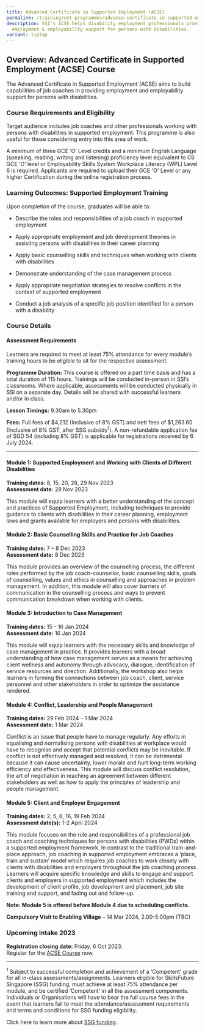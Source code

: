 ```yaml
---
title: Advanced Certificate in Supported Employment (ACSE)
permalink: /training/cet-programmes/advance-certificate-in-supported-employment/
description: SSI's ACSE helps disability employment professionals provide better
  employment & employability support for persons with disabilities.
variant: tiptap
---
```

<h2>Overview: Advanced Certificate in Supported Employment (ACSE) Course</h2>
<p>The Advanced Certificate in Supported Employment (ACSE) aims to build
capabilities of job coaches in providing employment and employability support
for persons with disabilities.</p>
<h3>Course Requirements and Eligibility</h3>
<p>Target audience includes job coaches and other professionals working with
persons with disabilities in supported employment. This programme is also
useful for those considering entry into this area of work.</p>
<p>A minimum of three GCE ‘O’ Level credits and a minimum English Language
(speaking, reading, writing and listening) proficiency level equivalent
to C6 GCE ‘O’ level or Employability Skills System Workplace Literacy (WPL)
Level 6 is required. Applicants are required to upload their GCE 'O' Level
or any higher Certification during the online registration process.</p>
<h3>Learning Outcomes: Supported Employment Training</h3>
<p>Upon completion of the course, graduates will be able to:</p>
<ul data-tight="true" class="tight">
<li>
<p>Describe the roles and responsibilities of a job coach in supported employment</p>
</li>
<li>
<p>Apply appropriate employment and job development theories in assisting
persons with disabilities in their career planning</p>
</li>
<li>
<p>Apply basic counselling skills and techniques when working with clients
with disabilities</p>
</li>
<li>
<p>Demonstrate understanding of the case management process</p>
</li>
<li>
<p>Apply appropriate negotiation strategies to resolve conflicts in the context
of supported employment</p>
</li>
<li>
<p>Conduct a job analysis of a specific job position identified for a person
with a disability</p>
</li>
</ul>
<h3>Course Details</h3>
<h4>Assessment Requirements</h4>
<p>Learners are required to meet at least 75% attendance for every module’s
training hours to be eligible to sit for the respective assessment.</p>
<p><strong>Programme Duration:</strong> This course is offered on a part time
basis and has a total duration of 115 hours. Trainings will be conducted
in-person in SSI’s classrooms. Where applicable, assessments will be conducted
physically in SSI on a separate day. Details will be shared with successful
learners and/or in class.</p>
<p><strong>Lesson Timings:</strong> 9.30am to 5.30pm</p>
<p><strong>Fees:</strong> Full fees of $4,212 (Inclusive of 8% GST) and nett
fees of $1,263.60 (Inclusive of 8% GST, after SSG subsidy<sup>1</sup>).
A non-refundable application fee of SGD 54 (including 8% GST) is applicable
for registrations received by 6 July 2024.
<br>
</p>
<hr>
<p></p>
<h4><strong>Module 1: Supported Employment and Working with Clients of Different Disabilities</strong></h4>
<p><strong>Training dates:</strong> 8, 15, 20, 28, 29 Nov 2023
<br><strong>Assessment date:</strong> 29 Nov 2023</p>
<p>This module will equip learners with a better understanding of the concept
and practices of Supported Employment, including techniques to provide
guidance to clients with disabilities in their career planning, employment
laws and grants available for employers and persons with disabilities.</p>
<h4><strong>Module 2: Basic Counselling Skills and Practice for Job Coaches</strong></h4>
<p><strong>Training dates:</strong> 7 – 8 Dec 2023
<br><strong>Assessment date:</strong> 8 Dec 2023</p>
<p>This module provides an overview of the counselling process, the different
roles performed by the job coach-counsellor, basic counselling skills,
goals of counselling, values and ethics in counselling and approaches in
problem management. In addition, this module will also cover barriers of
communication in the counselling process and ways to prevent communication
breakdown when working with clients.</p>
<h4><strong>Module 3: Introduction to Case Management</strong></h4>
<p><strong>Training dates:</strong> 15 – 16 Jan 2024
<br><strong>Assessment date:</strong> 16 Jan 2024</p>
<p>This module will equip learners with the necessary skills and knowledge
of case management in practice. It provides learners with a broad understanding
of how case management serves as a means for achieving client wellness
and autonomy through advocacy, dialogue, identification of service resources
and direction. Additionally, the workshop also helps learners in forming
the connections between job coach, client, service personnel and other
stakeholders in order to optimize the assistance rendered.</p>
<h4><strong>Module 4: Conflict, Leadership and People Management</strong></h4>
<p><strong>Training dates:</strong> 29 Feb 2024 – 1 Mar 2024
<br><strong>Assessment date:</strong> 1 Mar 2024</p>
<p>Conflict is an issue that people have to manage regularly. Any efforts
in equalising and normalising persons with disabilities at workplace would
have to recognise and accept that potential conflicts may be inevitable.
If conflict is not effectively managed and resolved, it can be detrimental
because it can cause uncertainty, lower morale and hurt long-term working
efficiency and effectiveness. This module will discuss conflict resolution,
the art of negotiation in reaching an agreement between different stakeholders
as well as how to apply the principles of leadership and people management.</p>
<h4><strong>Module 5: Client and Employer Engagement</strong></h4>
<p><strong>Training dates:</strong> 2, 5, 6, 16, 19 Feb 2024
<br><strong>Assessment date(s):</strong> 1-2 April 2024</p>
<p>This module focuses on the role and responsibilities of a professional
job coach and coaching techniques for persons with disabilities (PWDs)
within a supported employment framework. In contrast to the traditional
train-and-place approach, job coaching in supported employment embraces
a ‘place, train and sustain’ model which requires job coaches to work closely
with clients with disabilities and employers throughout the job coaching
process. Learners will acquire specific knowledge and skills to engage
and support clients and employers in supported employment which includes
the development of client profile, job development and placement, job site
training and support, and fading out and follow-up.</p>
<p><strong>Note: Module 5 is offered before Module 4 due to scheduling conflicts.</strong>
</p>
<p><strong>Compulsory Visit to Enabling Village</strong> – 14 Mar 2024, 2.00-5.00pm
(TBC)</p>
<h3><strong>Upcoming intake 2023</strong></h3>
<p><strong>Registration closing date:</strong> Friday, 6 Oct 2023.
<br>Register for the <a href="https://iltms.ssi.gov.sg/registration/#/Course?coursecode=SDIS8" rel="noopener noreferrer nofollow" target="_blank">ACSE Course</a> now.</p>
<hr>
<p><sup>1</sup> Subject to successful completion and achievement of a ‘Competent’
grade for all in-class assessments/assignments. Learners eligible for SkillsFuture
Singapore (SSG) funding, must achieve at least 75% attendance per module,
and be certified ‘Competent’ in all the assessment components. Individuals
or Organisations will have to bear the full course fees in the event that
learners fail to meet the attendance/assessment requirements and terms
and conditions for SSG funding eligibility.
<br>
</p>
<p>Click here to learn more about <a href="https://www.ssg-wsg.gov.sg/individuals/training-grants-incentives.html" rel="noopener noreferrer nofollow" target="_blank">SSG funding</a>.</p>